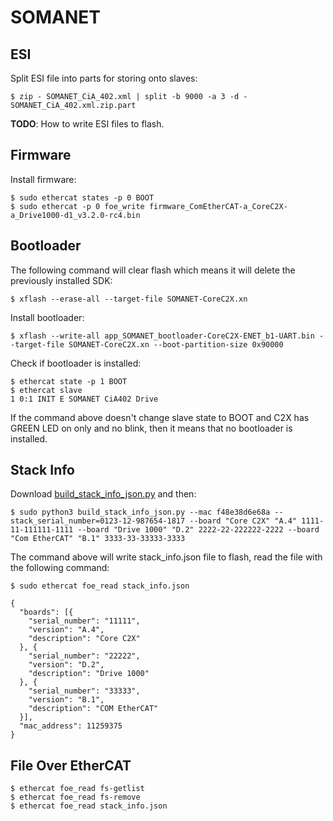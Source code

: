 # SOMANET

## ESI

Split ESI file into parts for storing onto slaves:

    $ zip - SOMANET_CiA_402.xml | split -b 9000 -a 3 -d - SOMANET_CiA_402.xml.zip.part

**TODO**: How to write ESI files to flash.

## Firmware

Install firmware:

    $ sudo ethercat states -p 0 BOOT
    $ sudo ethercat -p 0 foe_write firmware_ComEtherCAT-a_CoreC2X-a_Drive1000-d1_v3.2.0-rc4.bin

## Bootloader

The following command will clear flash which means it will delete the previously installed SDK:

    $ xflash --erase-all --target-file SOMANET-CoreC2X.xn

Install bootloader:

    $ xflash --write-all app_SOMANET_bootloader-CoreC2X-ENET_b1-UART.bin --target-file SOMANET-CoreC2X.xn --boot-partition-size 0x90000

Check if bootloader is installed:

    $ ethercat state -p 1 BOOT
    $ ethercat slave
    1 0:1 INIT E SOMANET CiA402 Drive

If the command above doesn't change slave state to BOOT and C2X has GREEN LED on only and no blink, then it means that no bootloader is installed.

## Stack Info

Download [build_stack_info_json.py] and then:

    $ sudo python3 build_stack_info_json.py --mac f48e38d6e68a --stack_serial_number=0123-12-987654-1817 --board "Core C2X" "A.4" 1111-11-111111-1111 --board "Drive 1000" "D.2" 2222-22-222222-2222 --board "Com EtherCAT" "B.1" 3333-33-33333-3333

The command above will write stack_info.json file to flash, read the file with the following command:

```
$ sudo ethercat foe_read stack_info.json

{
  "boards": [{
    "serial_number": "11111",
    "version": "A.4",
    "description": "Core C2X"
  }, {
    "serial_number": "22222",
    "version": "D.2",
    "description": "Drive 1000"
  }, {
    "serial_number": "33333",
    "version": "B.1",
    "description": "COM EtherCAT"
  }],
  "mac_address": 11259375
}
```

[build_stack_info_json.py]: https://github.com/synapticon/sw_somanet-firmware/blob/develop/tools/build_stack_info_json.py

## File Over EtherCAT

    $ ethercat foe_read fs-getlist
    $ ethercat foe_read fs-remove
    $ ethercat foe_read stack_info.json
